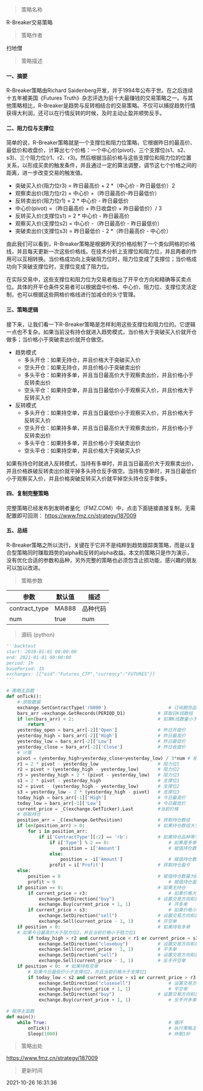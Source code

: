 
> 策略名称

R-Breaker交易策略

> 策略作者

扫地僧

> 策略描述

#### 一、摘要
R-Breaker策略由Richard Saidenberg开发，并于1994年公布于世。在之后连续十五年被美国《Futures Truth》杂志评选为前十大最赚钱的交易策略之一。与其他策略相比，R-Breaker是趋势与反转相结合的交易策略。不仅可以捕捉趋势行情获得大利润，还可以在行情反转的时候，及时主动止盈并顺势反手。


#### 二、阻力位与支撑位
简单的说，R-Breaker策略就是一个支撑位和阻力位策略，它根据昨日的最高价、最低价和收盘价，计算出七个价格：一个中心价(pivot)、三个支撑位(s1、s2、s3)、三个阻力位(r1、r2、r3)。然后根据当前价格与这些支撑位和阻力位的位置关系，以形成买卖的触发条件，并且通过一定的算法调整，调节这七个价格之间的距离，进一步改变交易的触发值。

- 突破买入价(阻力位r3) = 昨日最高价 + 2 *（中心价 - 昨日最低价）2
- 观察卖出价(阻力位r2) = 中心价 +（昨日最高价-昨日最低价）
- 反转卖出价(阻力位r1) = 2 * 中心价 - 昨日最低价
- 中心价(pivot)  =（昨日最高价 + 昨日收盘价 + 昨日最低价）/ 3
- 反转买入价(支撑位s1) = 2 * 中心价 - 昨日最高价
- 观察买入价(支撑位s2) = 中心价 -（昨日最高价 - 昨日最低价）
- 突破卖出价(支撑位s3) = 昨日最低价 - 2 *（昨日最高价 - 中心价）

由此我们可以看到，R-Breaker策略是根据昨天的价格绘制了一个类似网格的价格线，并且每天更新一次这些价格线。在技术分析上支撑位和阻力位，并且两者的作用可以互相转换。当价格成功向上突破阻力位时，阻力位变成了支撑位；当价格成功向下突破支撑位时，支撑位变成了阻力位。

在实际交易中，这些支撑位和阻力位为交易者指出了开平仓方向和精确等买卖点位。具体的开平仓条件交易者可以根据盘中价格、中心价、阻力位、支撑位灵活定制，也可以根据这些网格价格线进行加减仓的头寸管理。

#### 三、策略逻辑
接下来，让我们看一下R-Breaker策略是怎样利用这些支撑位和阻力位的。它逻辑一点也不复杂。如果当前没有持仓就进入趋势模式，当价格大于突破买入价就开仓做多；当价格小于突破卖出价就开仓做空。

- 趋势模式
   - 多头开仓：如果无持仓，并且价格大于突破买入价
   - 空头开仓：如果无持仓，并且价格小于突破卖出价
   - 多头平仓：如果持多单，并且当日最高价大于观察卖出价，并且价格小于反转卖出价
   - 空头平仓：如果持空单，并且当日最低价小于观察买入价，并且价格大于反转买入价
- 反转模式
   - 多头开仓：如果持空单，并且当日最低价小于观察买入价，并且价格大于反转买入价
   - 空头开仓：如果持多单，并且当日最高价大于观察卖出价，并且价格小于反转卖出价
   - 多头平仓：如果持多单，并且价格小于突破卖出价
   - 空头平仓：如果持空单，并且价格大于突破买入价

如果有持仓时就进入反转模式，当持有多单时，并且当日最高价大于观察卖出价，并且价格跌破反转卖出价就平掉多头持仓反手做空。当持有空单时，并当日最低价小于观察买入价，并且价格突破反转买入价就平掉空头持仓反手做多。

#### 四、复制完整策略
完整策略已经发布到发明者量化（FMZ.COM）中，点击下面链接直接复制，无需配置即可回测：
https://www.fmz.cn/strategy/187009

#### 五、总结
R-Breaker策略之所以流行，关键在于它并不是纯粹到趋势跟踪类策略，而是以复合型策略同时赚取趋势的alpha和反转的alpha收益。本文的策略只是作为演示，没有优化合适的参数和品种，另外完整的策略也必须包含止损功能，感兴趣的朋友可以加以改进。


> 策略参数



|参数|默认值|描述|
|----|----|----|
|contract_type|MA888|品种代码|
|num|true|num|


> 源码 (python)

``` python
'''backtest
start: 2019-01-01 00:00:00
end: 2021-01-01 00:00:00
period: 1h
basePeriod: 1h
exchanges: [{"eid":"Futures_CTP","currency":"FUTURES"}]
'''

# 策略主函数
def onTick():
    # 获取数据
    exchange.SetContractType('rb000')   					# 订阅期货品种
    bars_arr =exchange.GetRecords(PERIOD_D1)  			# 获取日K线数组
    if len(bars_arr) < 2:  								# 如果K线数量小于2根
        return
    yesterday_open = bars_arr[-2]['Open']     			# 昨日开盘价
    yesterday_high = bars_arr[-2]['High']     			# 昨日最高价
    yesterday_low = bars_arr[-2]['Low']       			# 昨日最低价
    yesterday_close = bars_arr[-2]['Close']   			# 昨日收盘价
    # 计算
    pivot = (yesterday_high+yesterday_close+yesterday_low) / 3*num # 枢轴点
    r1 = 2 * pivot - yesterday_low 						# 阻力位1
    r2 = pivot + (yesterday_high - yesterday_low)		# 阻力位2
    r3 = yesterday_high + 2 * (pivot - yesterday_low)	# 阻力位3
    s1 = 2 * pivot - yesterday_high  					# 支撑位1
    s2 = pivot - (yesterday_high - yesterday_low)  		# 支撑位2
    s3 = yesterday_low - 2 * (yesterday_high - pivot)  	# 支撑位3
    today_high = bars_arr[-1]['High'] 					# 今日最高价
    today_low = bars_arr[-1]['Low'] 					# 今日最低价
    current_price = _C(exchange.GetTicker).Last 		#当前价格
    # 获取持仓
    position_arr = _C(exchange.GetPosition)  			# 获取持仓数组
    if len(position_arr) > 0:  							# 如果持仓数组大于0
        for i in position_arr:
            if i['ContractType'][:2] == 'rb':  			# 如果持仓品种等于rb
                if i['Type'] % 2 == 0:  					# 如果是多单
                    position = i['Amount']  				# 赋值持仓数量为正数
                else:
                    position = -i['Amount']  				# 赋值持仓数量为负数
                profit = i['Profit']  					# 获取持仓盈亏
    else:
        position = 0  									# 赋值持仓数量为0
        profit = 0  										# 赋值持仓盈亏为0
    if position == 0:  									# 如果无持仓
        if current_price > r3:  							# 如果价格大于阻力位3
            exchange.SetDirection("buy")  				# 设置交易方向和类型
            exchange.Buy(current_price + 1, 1)  			# 开多单
        if current_price < s3:  							# 如果价格小于支撑位3
            exchange.SetDirection("sell")  				# 设置交易方向和类型
            exchange.Sell(current_price - 1, 1)  		# 开空单
    if position > 0:  									# 如果持有多单
    # 如果今日最高价大于阻力位2，并且当前价格小于阻力位1
        if today_high > r2 and current_price < r1 or current_price < s3:  
            exchange.SetDirection("closebuy")  			# 设置交易方向和类型
            exchange.Sell(current_price - 1, 1)  		# 平多单
            exchange.SetDirection("sell")  				# 设置交易方向和类型
            exchange.Sell(current_price - 1, 1)  		# 反手开空单
    if position < 0:  # 如果持有空单
        # 如果今日最低价小于支撑位2，并且当前价格大于支撑位1
        if today_low < s2 and current_price > s1 or current_price > r3:  
            exchange.SetDirection("closesell")  			# 设置交易方向和类型
            exchange.Buy(current_price + 1, 1)  			# 平空单
            exchange.SetDirection("buy")  				# 设置交易方向和类型
            exchange.Buy(current_price + 1, 1)  			# 反手开多单
            
# 程序主函数
def main():
    while True:     										# 循环
        onTick()    										# 执行策略主函数
        Sleep(1000) 										# 休眠1秒
```

> 策略出处

https://www.fmz.cn/strategy/187009

> 更新时间

2021-10-26 16:31:36
